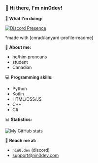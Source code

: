 ### 👋 Hi there, I'm nin0dev!

👀 **What I'm doing:**

[![Discord Presence](https://lanyard.cnrad.dev/api/886685857560539176)](https://discord.com/users/886685857560539176)

*made with [cnrad/lanyard-profile-readme]

📑 **About me:**
- he/him pronouns
- student
- Canadian

💻 **Programming skills:**
- Python
- Kotlin
- HTML/CSS/JS
- C++
- C#

📊 **Statistics:**

![My GitHub stats](https://github-readme-stats.vercel.app/api?username=nin0-dev)

📨 **Reach me at:**
- `nin0.dev` (discord)
- [support@nin0dev.com](mailto:support@nin0dev.com)

